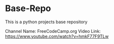 # Base-Repo
This is a python projects base repository

Channel Name: FreeCodeCamp.org
Video Link: https://www.youtube.com/watch?v=hmkF77F9TLw
